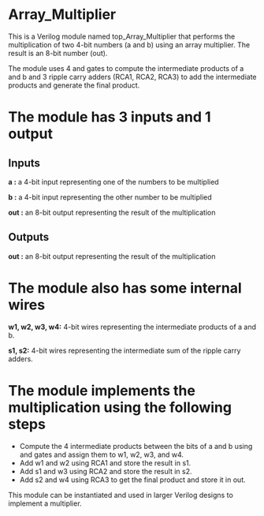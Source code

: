 # Array_Multiplier
This is a Verilog module named top_Array_Multiplier that performs the multiplication of two 4-bit numbers (a and b) using an array multiplier. The result is an 8-bit number (out).

The module uses 4 and gates to compute the intermediate products of a and b and 3 ripple carry adders (RCA1, RCA2, RCA3) to add the intermediate products and generate the final product.

# The module has 3 inputs and 1 output
## Inputs
**a :** a 4-bit input representing one of the numbers to be multiplied

**b :** a 4-bit input representing the other number to be multiplied

**out :** an 8-bit output representing the result of the multiplication

## Outputs
**out :** an 8-bit output representing the result of the multiplication

# The module also has some internal wires
**w1, w2, w3, w4:** 4-bit wires representing the intermediate products of a and b.

**s1, s2:** 4-bit wires representing the intermediate sum of the ripple carry adders.

# The module implements the multiplication using the following steps
- Compute the 4 intermediate products between the bits of a and b using and gates and assign them to w1, w2, w3, and w4.
- Add w1 and w2 using RCA1 and store the result in s1.
- Add s1 and w3 using RCA2 and store the result in s2.
- Add s2 and w4 using RCA3 to get the final product and store it in out.

This module can be instantiated and used in larger Verilog designs to implement a multiplier.





